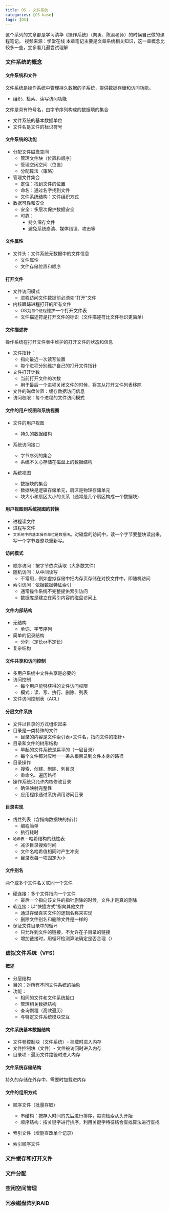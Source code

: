 ```yaml
---
title: OS - 文件系统
categories: [CS base]
tags: [OS]
---
```

这个系列的文章都是学习清华《操作系统》（向勇、陈渝老师）的时候自己做的课程笔记。
视频来源：学堂在线
本章笔记主要是文章系统相关知识，这一章概念比较多一些，宜多看几遍尝试理解

<!-- more -->

### 文件系统的概念
#### 文件系统和文件
文件系统是操作系统中管理持久数据的子系统，提供数据存储和访问功能。
- 组织、检索、读写访问功能

文件是具有符号名，由字节序列构成的数据项的集合
- 文件系统的基本数据单位
- 文件名是文件的标识符号

#### 文件系统的功能
- 分配文件磁盘空间
	- 管理文件块（位置和顺序）
	- 管理空闲空间（位置）
	- 分配算法（策略）
- 管理文件集合
	- 定位：找到文件的位置
	- 命名：通过名字找到文件
	- 文件系统结构：文件组织方式
- 数据可靠和安全
	- 安全：多层次保护数据安全
	- 可靠：
		- 持久保存文件
		- 避免系统崩溃、媒体错误、攻击等

#### 文件属性
- 文件头：文件系统元数据中的文件信息
	- 文件属性
	- 文件存储位置和顺序

#### 打开文件
- 文件访问模式
	- 进程访问文件数据前必须先“打开”文件
- 内核跟踪进程打开的所有文件
	- OS为`每个进程`维护一个打开文件表
	- 文件描述符是打开文件的标识（文件描述符比文件标识更简单）

#### 文件描述符
操作系统在打开文件表中维护的打开文件的状态和信息
- 文件指针：
	- 指向最近一次读写位置
	- 每个进程分别维护自己的打开文件指针
- 文件打开计数
	- 当前打开文件的次数
	- 用于最后一个进程关闭文件的时候，将其从打开文件列表移除
- 文件的磁盘位置：缓存数据访问信息
- 访问权限：每个进程的文件访问模式


#### 文件的用户视图和系统视图
- 文件的用户视图
	- 持久的数据结构

- 系统访问接口
	- 字节序列的集合
	- 系统不关心存储在磁盘上的数据结构

- 系统视图
	- 数据块的集合
	- 数据块是逻辑存储单元，扇区是物理存储单元
	- 块大小和扇区大小的关系（通常是几个扇区构成一个数据块）

#### 用户视图到系统视图的转换
- 进程读文件
- 进程写文件
- `文系统中的基本操作单位是数据块`。对磁盘的访问中，读一个字节要整块读出来，写一个字节要整块重新写。

#### 访问模式
- 顺序访问：按字节依次读取（大多数文件）
- 随机访问：从中间读写
	- 不常用，例如虚拟存储中把内存页存储在对换文件中，即随机访问
- 索引访问：依据数据特征索引
	- 通常操作系统不完整提供索引访问
	- 数据库是建立在索引内容的磁盘访问上

#### 文件内部结构
- 无结构
	- 单词、字节序列
- 简单的记录结构
	- 分列（定长or不定长）
- 复杂结构

#### 文件共享和访问控制
- 多用户系统中文件共享是必要的
- 访问控制
	- 每个用户能够获得的文件访问权限
	- 模式：读、写、执行、删除、列表
- 文件访问控制表（ACL）

#### 分层文件系统
- 文件以目录的方式组织起来
- 目录是一类特殊的文件
	- 目录的内容是文件索引表<文件名，指向文件的指针>
- 目录和文件的树形结构
	- 早起的文件系统是扁平的（一层目录）
	- 每个文件都对应唯一一条从根目录到文件本身的路径
- 目录操作
	- 搜索、创建、删除、列目录
	- 重命名、遍历路径
- 操作系统只允许内核修改目录
	- 确保映射完整性
	- 应用程序通过系统调用访问目录

#### 目录实现
- 线性列表（含指向数据块的指针）
	- 编程简单
	- 执行耗时
- `哈希表` - 哈希结构的线性表
	- 减少目录搜索时间
	- 文件名哈希值相同时产生冲突
	- 目录表每一项固定大小

#### 文件别名
两个或多个文件名关联同一个文件
- 硬连接：多个文件指向一个文件
	- 最后一个指向该文件的指针删除的时候，文件才是真的删除
- 软连接：以“快捷方式”指向其他文件
	- 通过存储真实文件的逻辑名称来实现
	- 删除文件别名和删除文件是一样的
- 保证文件目录中的循环
	- 只允许到文件的链接，不允许在子目录的链接
	- 增加链接时，用循环检测算法确定是否合理（）



### 虚拟文件系统（VFS）
#### 概述
- 分层结构
- 目的：对所有不同文件系统的抽象
- 功能：
	- 相同的文件和文件系统接口
	- 管理相关数据结构
	- 查询例程（高效遍历）
	- 与特定文件系统模块交互

#### 文件系统基本数据结构
- 文件卷控制块（文件系统）- 挂载时进入内存
- 文件控制块（文件）- 文件被访问时进入内存
- 目录项 - 遍历文件路径时进入内存

#### 文件系统存储结构
持久的存储在外存中，需要时加载进内存

#### 文件的组织方式
- 顺序文件（批量存取）
	- 串结构：按存入时间的先后进行排序，每次检索从头开始
	- 顺序结构：按关键字进行排序，利用关键字特征结合查找算法进行查找
- 索引文件（增删查改单个记录）

- 索引顺序文件


### 文件缓存和打开文件


### 文件分配

### 空闲空间管理

### 冗余磁盘阵列RAID












